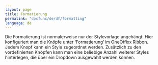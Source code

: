 ```yaml
---
layout: page
title: Formatierung
permalink: "docfunc/de/df/formatting"
language: de
---
```


Die Formatierung ist normalerweise nur der Stylevorlage angehängt. Hier konfiguriert man die Knöpfe unter ‘Formatierung’ im OneOffixx Ribbon. Jedem Knopf kann ein Style zugeordnet werden. Zusätzlich zu den vordefinierten Knöpfen kann man eine beliebige Anzahl weiterer Styles hinterlegen, die über ein Dropdown ausgewählt werden können.

